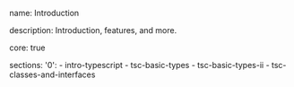name: Introduction

description: Introduction, features, and more.

core: true

sections:
  '0':
    - intro-typescript
    - tsc-basic-types
    - tsc-basic-types-ii
    - tsc-classes-and-interfaces
